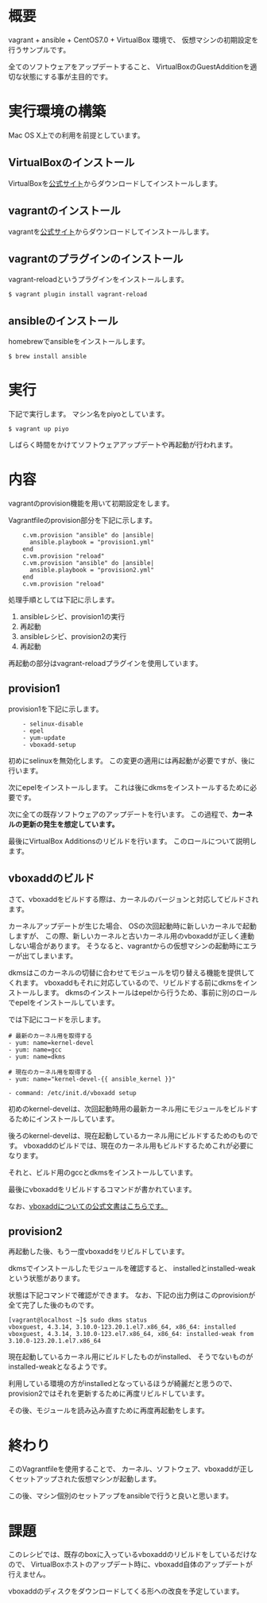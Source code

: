 # 概要

vagrant + ansible + CentOS7.0 + VirtualBox 環境で、
仮想マシンの初期設定を行うサンプルです。

全てのソフトウェアをアップデートすること、
VirtualBoxのGuestAdditionを適切な状態にする事が主目的です。

# 実行環境の構築

Mac OS X上での利用を前提としています。

## VirtualBoxのインストール

VirtualBoxを[公式サイト](https://www.virtualbox.org/)からダウンロードしてインストールします。

## vagrantのインストール

vagrantを[公式サイト](https://www.vagrantup.com/)からダウンロードしてインストールします。

## vagrantのプラグインのインストール

vagrant-reloadというプラグインをインストールします。

~~~
$ vagrant plugin install vagrant-reload
~~~

## ansibleのインストール

homebrewでansibleをインストールします。

~~~
$ brew install ansible
~~~


# 実行

下記で実行します。
マシン名をpiyoとしています。

~~~
$ vagrant up piyo
~~~

しばらく時間をかけてソフトウェアアップデートや再起動が行われます。


# 内容

vagrantのprovision機能を用いて初期設定をします。

Vagrantfileのprovision部分を下記に示します。

~~~
    c.vm.provision "ansible" do |ansible|
      ansible.playbook = "provision1.yml"
    end
    c.vm.provision "reload"
    c.vm.provision "ansible" do |ansible|
      ansible.playbook = "provision2.yml"
    end
    c.vm.provision "reload"
~~~

処理手順としては下記に示します。

1. ansibleレシピ、provision1の実行
2. 再起動
3. ansibleレシピ、provision2の実行
4. 再起動

再起動の部分はvagrant-reloadプラグインを使用しています。

## provision1

provision1を下記に示します。

~~~
    - selinux-disable
    - epel
    - yum-update
    - vboxadd-setup
~~~

初めにselinuxを無効化します。
この変更の適用には再起動が必要ですが、後に行います。

次にepelをインストールします。
これは後にdkmsをインストールするために必要です。

次に全ての既存ソフトウェアのアップデートを行います。
この過程で、**カーネルの更新の発生を想定しています。**

最後にVirtualBox Additionsのリビルドを行います。
このロールについて説明します。

## vboxaddのビルド

さて、vboxaddをビルドする際は、カーネルのバージョンと対応してビルドされます。

カーネルアップデートが生じた場合、
OSの次回起動時に新しいカーネルで起動しますが、
この際、新しいカーネルと古いカーネル用のvboxaddが正しく連動しない場合があります。
そうなると、vagrantからの仮想マシンの起動時にエラーが出てしまいます。

dkmsはこのカーネルの切替に合わせてモジュールを切り替える機能を提供してくれます。
vboxaddもそれに対応しているので、リビルドする前にdkmsをインストールします。
dkmsのインストールはepelから行うため、事前に別のロールでepelをインストールしています。

では下記にコードを示します。

~~~
# 最新のカーネル用を取得する
- yum: name=kernel-devel
- yum: name=gcc
- yum: name=dkms

# 現在のカーネル用を取得する
- yum: name="kernel-devel-{{ ansible_kernel }}"

- command: /etc/init.d/vboxadd setup
~~~

初めのkernel-develは、次回起動時用の最新カーネル用にモジュールをビルドするためにインストールしています。

後ろのkernel-develは、現在起動しているカーネル用にビルドするためのものです。
vboxaddのビルドでは、現在のカーネル用もビルドするためこれが必要になります。

それと、ビルド用のgccとdkmsをインストールしています。

最後にvboxaddをリビルドするコマンドが書かれています。

なお、[vboxaddについての公式文書はこちらです。](https://www.virtualbox.org/manual/ch04.html#idp54932560)

## provision2

再起動した後、もう一度vboxaddをリビルドしています。

dkmsでインストールしたモジュールを確認すると、
installedとinstalled-weakという状態があります。

状態は下記コマンドで確認ができます。
なお、下記の出力例はこのprovisionが全て完了した後のものです。

~~~
[vagrant@localhost ~]$ sudo dkms status
vboxguest, 4.3.14, 3.10.0-123.20.1.el7.x86_64, x86_64: installed
vboxguest, 4.3.14, 3.10.0-123.el7.x86_64, x86_64: installed-weak from 3.10.0-123.20.1.el7.x86_64
~~~

現在起動しているカーネル用にビルドしたものがinstalled、
そうでないものがinstalled-weakとなるようです。

利用している環境の方がinstalledとなっているほうが綺麗だと思うので、
provision2ではそれを更新するために再度リビルドしています。

その後、モジュールを読み込み直すために再度再起動をします。


# 終わり

このVagrantfileを使用することで、
カーネル、ソフトウェア、vboxaddが正しくセットアップされた仮想マシンが起動します。

この後、マシン個別のセットアップをansibleで行うと良いと思います。

# 課題

このレシピでは、既存のboxに入っているvboxaddのリビルドをしているだけなので、
VirtualBoxホストのアップデート時に、vboxadd自体のアップデートが行えません。

vboxaddのディスクをダウンロードしてくる形への改良を予定しています。

